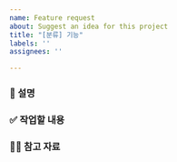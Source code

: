 ```yaml
---
name: Feature request
about: Suggest an idea for this project
title: "[분류] 기능"
labels: ''
assignees: ''

---
```


### 📄 설명
<!-- 어떤 기능을 만들 것인지 간단히 설명 -->


### ✅ 작업할 내용
<!-- 구체적으로 해야 할 작업들을 - [ ] 체크박스로 작성 -->


### 🙋🏻 참고 자료
<!-- 참고할 점이나 제약사항 -->
